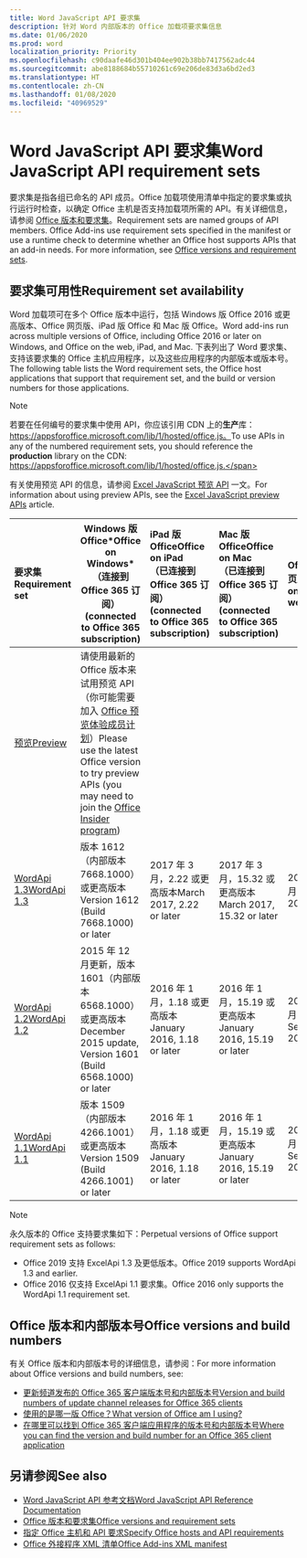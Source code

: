 ```yaml
---
title: Word JavaScript API 要求集
description: 针对 Word 内部版本的 Office 加载项要求集信息
ms.date: 01/06/2020
ms.prod: word
localization_priority: Priority
ms.openlocfilehash: c90daafe46d301b404ee902b38bb7417562adc44
ms.sourcegitcommit: abe8188684b55710261c69e206de83d3a6bd2ed3
ms.translationtype: HT
ms.contentlocale: zh-CN
ms.lasthandoff: 01/08/2020
ms.locfileid: "40969529"
---
```

# <a name="word-javascript-api-requirement-sets"></a><span data-ttu-id="31447-103">Word JavaScript API 要求集</span><span class="sxs-lookup"><span data-stu-id="31447-103">Word JavaScript API requirement sets</span></span>

<span data-ttu-id="31447-p101">要求集是指各组已命名的 API 成员。Office 加载项使用清单中指定的要求集或执行运行时检查，以确定 Office 主机是否支持加载项所需的 API。有关详细信息，请参阅 [Office 版本和要求集](/office/dev/add-ins/develop/office-versions-and-requirement-sets)。</span><span class="sxs-lookup"><span data-stu-id="31447-p101">Requirement sets are named groups of API members. Office Add-ins use requirement sets specified in the manifest or use a runtime check to determine whether an Office host supports APIs that an add-in needs. For more information, see [Office versions and requirement sets](/office/dev/add-ins/develop/office-versions-and-requirement-sets).</span></span>

## <a name="requirement-set-availability"></a><span data-ttu-id="31447-107">要求集可用性</span><span class="sxs-lookup"><span data-stu-id="31447-107">Requirement set availability</span></span>

<span data-ttu-id="31447-108">Word 加载项可在多个 Office 版本中运行，包括 Windows 版 Office 2016 或更高版本、Office 网页版、iPad 版 Office 和 Mac 版 Office。</span><span class="sxs-lookup"><span data-stu-id="31447-108">Word add-ins run across multiple versions of Office, including Office 2016 or later on Windows, and Office on the web, iPad, and Mac.</span></span> <span data-ttu-id="31447-109">下表列出了 Word 要求集、支持该要求集的 Office 主机应用程序，以及这些应用程序的内部版本或版本号。</span><span class="sxs-lookup"><span data-stu-id="31447-109">The following table lists the Word requirement sets, the Office host applications that support that requirement set, and the build or version numbers for those applications.</span></span>

> [!NOTE]
> <span data-ttu-id="31447-110">若要在任何编号的要求集中使用 API，你应该引用 CDN 上的**生产**库：https://appsforoffice.microsoft.com/lib/1/hosted/office.js。</span><span class="sxs-lookup"><span data-stu-id="31447-110">To use APIs in any of the numbered requirement sets, you should reference the **production** library on the CDN: https://appsforoffice.microsoft.com/lib/1/hosted/office.js.</span></span>
>
> <span data-ttu-id="31447-111">有关使用预览 API 的信息，请参阅 [Excel JavaScript 预览 API](word-preview-apis.md) 一文。</span><span class="sxs-lookup"><span data-stu-id="31447-111">For information about using preview APIs, see the [Excel JavaScript preview APIs](word-preview-apis.md) article.</span></span>

|  <span data-ttu-id="31447-112">要求集</span><span class="sxs-lookup"><span data-stu-id="31447-112">Requirement set</span></span>  |   <span data-ttu-id="31447-113">Windows 版 Office\*</span><span class="sxs-lookup"><span data-stu-id="31447-113">Office on Windows\*</span></span><br><span data-ttu-id="31447-114">（连接到 Office 365 订阅）</span><span class="sxs-lookup"><span data-stu-id="31447-114">(connected to Office 365 subscription)</span></span>  |  <span data-ttu-id="31447-115">iPad 版 Office</span><span class="sxs-lookup"><span data-stu-id="31447-115">Office on iPad</span></span><br><span data-ttu-id="31447-116">（已连接到 Office 365 订阅）</span><span class="sxs-lookup"><span data-stu-id="31447-116">(connected to Office 365 subscription)</span></span>  |  <span data-ttu-id="31447-117">Mac 版 Office</span><span class="sxs-lookup"><span data-stu-id="31447-117">Office on Mac</span></span><br><span data-ttu-id="31447-118">（已连接到 Office 365 订阅）</span><span class="sxs-lookup"><span data-stu-id="31447-118">(connected to Office 365 subscription)</span></span>  | <span data-ttu-id="31447-119">Office 网页版</span><span class="sxs-lookup"><span data-stu-id="31447-119">Office on the web</span></span>  |
|:-----|-----|:-----|:-----|:-----|
| [<span data-ttu-id="31447-120">预览</span><span class="sxs-lookup"><span data-stu-id="31447-120">Preview</span></span>](word-preview-apis.md) | <span data-ttu-id="31447-121">请使用最新的 Office 版本来试用预览 API（你可能需要加入 [Office 预览体验成员计划](https://products.office.com/office-insider)）</span><span class="sxs-lookup"><span data-stu-id="31447-121">Please use the latest Office version to try preview APIs (you may need to join the [Office Insider program](https://products.office.com/office-insider))</span></span> |
| [<span data-ttu-id="31447-122">WordApi 1.3</span><span class="sxs-lookup"><span data-stu-id="31447-122">WordApi 1.3</span></span>](word-api-1-3-requirement-set.md) | <span data-ttu-id="31447-123">版本 1612（内部版本 7668.1000）或更高版本</span><span class="sxs-lookup"><span data-stu-id="31447-123">Version 1612 (Build 7668.1000) or later</span></span>| <span data-ttu-id="31447-124">2017 年 3 月，2.22 或更高版本</span><span class="sxs-lookup"><span data-stu-id="31447-124">March 2017, 2.22 or later</span></span> | <span data-ttu-id="31447-125">2017 年 3 月，15.32 或更高版本</span><span class="sxs-lookup"><span data-stu-id="31447-125">March 2017, 15.32 or later</span></span>| <span data-ttu-id="31447-126">2017 年 3 月</span><span class="sxs-lookup"><span data-stu-id="31447-126">March 2017</span></span> |
| [<span data-ttu-id="31447-127">WordApi 1.2</span><span class="sxs-lookup"><span data-stu-id="31447-127">WordApi 1.2</span></span>](word-api-1-2-requirement-set.md) | <span data-ttu-id="31447-128">2015 年 12 月更新，版本 1601（内部版本 6568.1000）或更高版本</span><span class="sxs-lookup"><span data-stu-id="31447-128">December 2015 update, Version 1601 (Build 6568.1000) or later</span></span> | <span data-ttu-id="31447-129">2016 年 1 月，1.18 或更高版本</span><span class="sxs-lookup"><span data-stu-id="31447-129">January 2016, 1.18 or later</span></span> | <span data-ttu-id="31447-130">2016 年 1 月，15.19 或更高版本</span><span class="sxs-lookup"><span data-stu-id="31447-130">January 2016, 15.19 or later</span></span>| <span data-ttu-id="31447-131">2016 年 9 月</span><span class="sxs-lookup"><span data-stu-id="31447-131">September 2016</span></span> |
| [<span data-ttu-id="31447-132">WordApi 1.1</span><span class="sxs-lookup"><span data-stu-id="31447-132">WordApi 1.1</span></span>](word-api-1-1-requirement-set.md) | <span data-ttu-id="31447-133">版本 1509（内部版本 4266.1001）或更高版本</span><span class="sxs-lookup"><span data-stu-id="31447-133">Version 1509 (Build 4266.1001) or later</span></span>| <span data-ttu-id="31447-134">2016 年 1 月，1.18 或更高版本</span><span class="sxs-lookup"><span data-stu-id="31447-134">January 2016, 1.18 or later</span></span> | <span data-ttu-id="31447-135">2016 年 1 月，15.19 或更高版本</span><span class="sxs-lookup"><span data-stu-id="31447-135">January 2016, 15.19 or later</span></span>| <span data-ttu-id="31447-136">2016 年 9 月</span><span class="sxs-lookup"><span data-stu-id="31447-136">September 2016</span></span> |

> [!NOTE]
> <span data-ttu-id="31447-137">永久版本的 Office 支持要求集如下：</span><span class="sxs-lookup"><span data-stu-id="31447-137">Perpetual versions of Office support requirement sets as follows:</span></span>
>
> - <span data-ttu-id="31447-138">Office 2019 支持 ExcelApi 1.3 及更低版本。</span><span class="sxs-lookup"><span data-stu-id="31447-138">Office 2019 supports WordApi 1.3 and earlier.</span></span>
> - <span data-ttu-id="31447-139">Office 2016 仅支持 ExcelApi 1.1 要求集。</span><span class="sxs-lookup"><span data-stu-id="31447-139">Office 2016 only supports the WordApi 1.1 requirement set.</span></span>

## <a name="office-versions-and-build-numbers"></a><span data-ttu-id="31447-140">Office 版本和内部版本号</span><span class="sxs-lookup"><span data-stu-id="31447-140">Office versions and build numbers</span></span>

<span data-ttu-id="31447-141">有关 Office 版本和内部版本号的详细信息，请参阅：</span><span class="sxs-lookup"><span data-stu-id="31447-141">For more information about Office versions and build numbers, see:</span></span>

- [<span data-ttu-id="31447-142">更新频道发布的 Office 365 客户端版本号和内部版本号</span><span class="sxs-lookup"><span data-stu-id="31447-142">Version and build numbers of update channel releases for Office 365 clients</span></span>](https://support.office.com/article/version-and-build-numbers-of-update-channel-releases-ae942449-1fca-4484-898b-a933ea23def7)
- [<span data-ttu-id="31447-143">使用的是哪一版 Office？</span><span class="sxs-lookup"><span data-stu-id="31447-143">What version of Office am I using?</span></span>](https://support.office.com/article/What-version-of-Office-am-I-using-932788b8-a3ce-44bf-bb09-e334518b8b19)
- [<span data-ttu-id="31447-144">在哪里可以找到 Office 365 客户端应用程序的版本号和内部版本号</span><span class="sxs-lookup"><span data-stu-id="31447-144">Where you can find the version and build number for an Office 365 client application</span></span>](https://support.office.com/article/version-and-build-numbers-of-update-channel-releases-ae942449-1fca-4484-898b-a933ea23def7)

## <a name="see-also"></a><span data-ttu-id="31447-145">另请参阅</span><span class="sxs-lookup"><span data-stu-id="31447-145">See also</span></span>

- [<span data-ttu-id="31447-146">Word JavaScript API 参考文档</span><span class="sxs-lookup"><span data-stu-id="31447-146">Word JavaScript API Reference Documentation</span></span>](/javascript/api/word)
- [<span data-ttu-id="31447-147">Office 版本和要求集</span><span class="sxs-lookup"><span data-stu-id="31447-147">Office versions and requirement sets</span></span>](/office/dev/add-ins/develop/office-versions-and-requirement-sets)
- [<span data-ttu-id="31447-148">指定 Office 主机和 API 要求</span><span class="sxs-lookup"><span data-stu-id="31447-148">Specify Office hosts and API requirements</span></span>](/office/dev/add-ins/develop/specify-office-hosts-and-api-requirements)
- [<span data-ttu-id="31447-149">Office 外接程序 XML 清单</span><span class="sxs-lookup"><span data-stu-id="31447-149">Office Add-ins XML manifest</span></span>](/office/dev/add-ins/develop/add-in-manifests)
